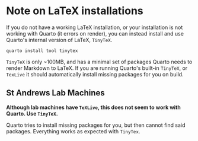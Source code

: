 # Note on LaTeX installations

If you do not have a working LaTeX installation, or your installation is not
working with Quarto (it errors on render), you can instead install and use
Quarto's internal version of LaTeX, `TinyTeX`.

```
quarto install tool tinytex
```

`TinyTeX` is only ~100MB, and has a minimal set of packages Quarto needs to
render Markdown to LaTeX. If you are running Quarto's built-in `TinyTeX`, or
`TexLive` it should automatically install missing packages for you on build.

## St Andrews Lab Machines

**Although lab machines have `TeXLive`, this does not seem to work with Quarto.
Use `TinyTeX`.**

Quarto tries to install missing packages for you, but then cannot find said
packages. Everything works as expected with `TinyTex`.

<!-- vim: cc=80 tw=80
-->
